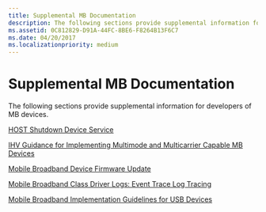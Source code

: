 ```yaml
---
title: Supplemental MB Documentation
description: The following sections provide supplemental information for developers of MB devices.
ms.assetid: 0C812829-D91A-44FC-8BE6-F8264B13F6C7
ms.date: 04/20/2017
ms.localizationpriority: medium
---
```


# Supplemental MB Documentation


The following sections provide supplemental information for developers of MB devices.

[HOST Shutdown Device Service](host-shutdown-device-service.md)

[IHV Guidance for Implementing Multimode and Multicarrier Capable MB Devices](ihv-guidance-for-implementing-multimode-and-multicarrier-capable-mb-devices.md)

[Mobile Broadband Device Firmware Update](mobile-broadband-device-firmware-update.md)

[Mobile Broadband Class Driver Logs: Event Trace Log Tracing](mobile-broadband-class-driver-logs--event-trace-log-tracing.md)

[Mobile Broadband Implementation Guidelines for USB Devices](mobile-broadband-implementation-guidelines-for-usb-devices.md)

 

 





